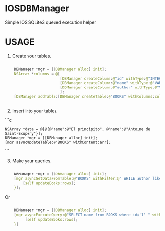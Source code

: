 IOSDBManager
============

Simple IOS SQLite3 queued execution helper

USAGE
=====

1. Create your tables.

```c
    
    DBManager *mgr = [[DBManager alloc] init];
    NSArray *columns = @[
                         [DBManager createColumn:@"id" withType:@"INTEGER" andRestrictions:@"PRIMARY KEY AUTOINCREMENT"],
                         [DBManager createColumn:@"name" withType:@"VARCHAR(100)" andRestrictions:@""],
                         [DBManager createColumn:@"author" withType:@"VARCHAR(100)" andRestrictions:@""]
                         ];
    [DBManager addTable:[DBManager createTable:@"BOOKS" withColumns:columns]];
    
```

2. Insert into your tables.

´´´c

    NSArray *data = @[@{@"name":@"El principito", @"name":@"Antoine de Saint-Exupéry"}];
    DBManager *mgr = [[DBManager alloc] init];
    [mgr asyncUpdateTable:@"BOOKS" withContent:arr];

´´´

3. Make your queries.

```c

    DBManager *mgr = [[DBManager alloc] init];
    [mgr asyncGetDataFromTable:@"BOOKS" withFilter:@" WHILE author like '%Saint%' " andCallback:^(NSArray *rows) {
        [self updateBooks:rows];
    }];

```
Or

```c

    DBManager *mgr = [[DBManager alloc] init];
    [mgr asyncExecuteQuery:@"SELECT name from BOOKS where id='1' " withCallback:^(NSArray *rows) {
         [self updateBooks:rows];
    }]

```
